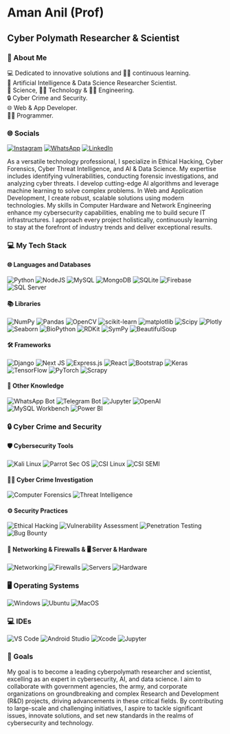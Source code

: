 # Aman Anil (Prof)

## Cyber Polymath Researcher & Scientist

### 💫 About Me
💻 Dedicated to innovative solutions and 👨‍💻 continuous learning.<br>
🤖 Artificial Intelligence & Data Science Researcher Scientist.<br>
🔬 Science, 👨‍💻 Technology & 👨‍🔬 Engineering.<br>
🔒 Cyber Crime and Security.<br>
🌐 Web & App Developer.<br>
👨‍💻 Programmer.<br>

### 🌐 Socials
[![Instagram](https://img.shields.io/badge/Instagram-%23E4405F.svg?logo=Instagram&logoColor=white)](https://www.instagram.com/amananilofficial)
[![WhatsApp](https://img.shields.io/badge/WhatsApp-25D366?logo=whatsapp&logoColor=white)](https://wa.me/+917892939127)
[![LinkedIn](https://img.shields.io/badge/LinkedIn-%230077B5.svg?logo=linkedin&logoColor=white)](https://www.linkedin.com/in/amananilofficial)


As a versatile technology professional, I specialize in Ethical Hacking, Cyber Forensics, Cyber Threat Intelligence, and AI & Data Science. My expertise includes identifying vulnerabilities, conducting forensic investigations, and analyzing cyber threats. I develop cutting-edge AI algorithms and leverage machine learning to solve complex problems. In Web and Application Development, I create robust, scalable solutions using modern technologies. My skills in Computer Hardware and Network Engineering enhance my cybersecurity capabilities, enabling me to build secure IT infrastructures. I approach every project holistically, continuously learning to stay at the forefront of industry trends and deliver exceptional results.

### 💻 My Tech Stack

#### 🌐 Languages and Databases
![Python](https://img.shields.io/badge/python-3670A0?style=for-the-badge&logo=python&logoColor=ffdd54)
![NodeJS](https://img.shields.io/badge/node.js-6DA55F?style=for-the-badge&logo=node.js&logoColor=white)
![MySQL](https://img.shields.io/badge/mysql-4479A1.svg?style=for-the-badge&logo=mysql&logoColor=white)
![MongoDB](https://img.shields.io/badge/MongoDB-%234ea94b.svg?style=for-the-badge&logo=mongodb&logoColor=white)
![SQLite](https://img.shields.io/badge/sqlite-%2307405e.svg?style=for-the-badge&logo=sqlite&logoColor=white)
![Firebase](https://img.shields.io/badge/firebase-%23039BE5.svg?style=for-the-badge&logo=firebase)
![SQL Server](https://img.shields.io/badge/sql_server-%234F5B93.svg?style=for-the-badge&logo=microsoftsqlserver&logoColor=white)


#### 📚 Libraries
![NumPy](https://img.shields.io/badge/numpy-%23013243.svg?style=for-the-badge&logo=numpy&logoColor=white)
![Pandas](https://img.shields.io/badge/pandas-%23150458.svg?style=for-the-badge&logo=pandas&logoColor=white)
![OpenCV](https://img.shields.io/badge/opencv-%23white.svg?style=for-the-badge&logo=opencv&logoColor=white)
![scikit-learn](https://img.shields.io/badge/scikit--learn-%23F7931E.svg?style=for-the-badge&logo=scikit-learn&logoColor=white)
![matplotlib](https://img.shields.io/badge/Matplotlib-%23ffffff.svg?style=for-the-badge&logo=Matplotlib&logoColor=black)
![Scipy](https://img.shields.io/badge/SciPy-%230C55A5.svg?style=for-the-badge&logo=scipy&logoColor=white)
![Plotly](https://img.shields.io/badge/Plotly-%233F4F75.svg?style=for-the-badge&logo=plotly&logoColor=white)
![Seaborn](https://img.shields.io/badge/seaborn-%231a1a1a.svg?style=for-the-badge&logo=seaborn&logoColor=white)
![BioPython](https://img.shields.io/badge/biopython-%23F7931E.svg?style=for-the-badge&logo=biopython&logoColor=white)
![RDKit](https://img.shields.io/badge/rdkit-%234C4C4C.svg?style=for-the-badge&logo=rdkit&logoColor=white)
![SymPy](https://img.shields.io/badge/sympy-%233a5ba0.svg?style=for-the-badge&logo=sympy&logoColor=white)
![BeautifulSoup](https://img.shields.io/badge/beautifulsoup-%23FFC832.svg?style=for-the-badge&logo=beautifulsoup&logoColor=black)

#### 🛠️ Frameworks
![Django](https://img.shields.io/badge/django-%23092E20.svg?style=for-the-badge&logo=django&logoColor=white)
![Next JS](https://img.shields.io/badge/Next-black?style=for-the-badge&logo=next.js&logoColor=white)
![Express.js](https://img.shields.io/badge/express.js-%23404d59.svg?style=for-the-badge&logo=express&logoColor=%2361DAFB)
![React](https://img.shields.io/badge/react-%2320232a.svg?style=for-the-badge&logo=react&logoColor=%2361DAFB)
![Bootstrap](https://img.shields.io/badge/bootstrap-%238511FA.svg?style=for-the-badge&logo=bootstrap&logoColor=white)
![Keras](https://img.shields.io/badge/Keras-%23D00000.svg?style=for-the-badge&logo=Keras&logoColor=white)
![TensorFlow](https://img.shields.io/badge/TensorFlow-%23FF6F00.svg?style=for-the-badge&logo=TensorFlow&logoColor=white)
![PyTorch](https://img.shields.io/badge/PyTorch-%23EE4C2C.svg?style=for-the-badge&logo=PyTorch&logoColor=white)
![Scrapy](https://img.shields.io/badge/scrapy-%23223E45.svg?style=for-the-badge&logo=scrapy&logoColor=white)

#### 🧠 Other Knowledge
![WhatsApp Bot](https://img.shields.io/badge/whatsapp_bot-%23325C4F.svg?style=for-the-badge&logo=whatsapp&logoColor=white)
![Telegram Bot](https://img.shields.io/badge/telegram_bot-%23323F54.svg?style=for-the-badge&logo=telegram&logoColor=white)
![Jupyter](https://img.shields.io/badge/jupyter-%23F37626.svg?style=for-the-badge&logo=jupyter&logoColor=white)
![OpenAI](https://img.shields.io/badge/OpenAI-%232C2E3F.svg?style=for-the-badge&logo=openai&logoColor=white)
![MySQL Workbench](https://img.shields.io/badge/mysql_workbench-%2300A5E0.svg?style=for-the-badge&logo=mysql&logoColor=white)
![Power BI](https://img.shields.io/badge/powerbi-%23F2C811.svg?style=for-the-badge&logo=powerbi&logoColor=black)

### 🔒 Cyber Crime and Security

#### 🛡️ Cybersecurity Tools
![Kali Linux](https://img.shields.io/badge/kali_linux-%23000000.svg?style=for-the-badge&logo=kalilinux&logoColor=white)
![Parrot Sec OS](https://img.shields.io/badge/parrot_sec_os-%23000000.svg?style=for-the-badge&logo=parrot&logoColor=white)
![CSI Linux](https://img.shields.io/badge/csi_linux-%23000000.svg?style=for-the-badge&logo=linux&logoColor=white)
![CSI SEMI](https://img.shields.io/badge/csi_semi-%23000000.svg?style=for-the-badge&logo=linux&logoColor=white)

#### 🕵️‍♂️ Cyber Crime Investigation
![Computer Forensics](https://img.shields.io/badge/computer_forensics-%23FF6F00.svg?style=for-the-badge&logo=computing&logoColor=white)
![Threat Intelligence](https://img.shields.io/badge/threat_intelligence-%232E8B57.svg?style=for-the-badge&logo=security&logoColor=white)

#### ⚙️ Security Practices
![Ethical Hacking](https://img.shields.io/badge/ethical_hacking-%2300A8FF.svg?style=for-the-badge&logo=ethical-hacking&logoColor=white)
![Vulnerability Assessment](https://img.shields.io/badge/vulnerability_assessment-%23FF4500.svg?style=for-the-badge&logo=security&logoColor=white)
![Penetration Testing](https://img.shields.io/badge/penetration_testing-%231E90FF.svg?style=for-the-badge&logo=security&logoColor=white)
![Bug Bounty](https://img.shields.io/badge/bug_bounty-%23FF5722.svg?style=for-the-badge&logo=bug-bounty&logoColor=white)

#### 📡 Networking & Firewalls & 🖥️ Server & Hardware
![Networking](https://img.shields.io/badge/networking-%23000000.svg?style=for-the-badge&logo=networking&logoColor=white)
![Firewalls](https://img.shields.io/badge/firewalls-%23000000.svg?style=for-the-badge&logo=firewalls&logoColor=white)
![Servers](https://img.shields.io/badge/servers-%231E90FF.svg?style=for-the-badge&logo=server&logoColor=white)
![Hardware](https://img.shields.io/badge/hardware-%23FF5722.svg?style=for-the-badge&logo=hardware&logoColor=white)

### 🖥️ Operating Systems
![Windows](https://img.shields.io/badge/windows-%23009EFA.svg?style=for-the-badge&logo=windows&logoColor=white)
![Ubuntu](https://img.shields.io/badge/ubuntu-%230079D6.svg?style=for-the-badge&logo=ubuntu&logoColor=white)
![MacOS](https://img.shields.io/badge/macOS-%23000000.svg?style=for-the-badge&logo=apple&logoColor=white)

### 💻 IDEs
![VS Code](https://img.shields.io/badge/visual%20studio%20code-%23007ACC.svg?style=for-the-badge&logo=visual-studio-code&logoColor=white)
![Android Studio](https://img.shields.io/badge/Android%20Studio-%233DDC84.svg?style=for-the-badge&logo=android-studio&logoColor=white)
![Xcode](https://img.shields.io/badge/Xcode-%23000000.svg?style=for-the-badge&logo=xcode&logoColor=white)
![Jupyter](https://img.shields.io/badge/Jupyter-%23F37626.svg?style=for-the-badge&logo=jupyter&logoColor=white)

### 🎯 Goals
My goal is to become a leading cyberpolymath researcher and scientist, excelling as an expert in cybersecurity, AI, and data science. I aim to collaborate with government agencies, the army, and corporate organizations on groundbreaking and complex Research and Development (R&D) projects, driving advancements in these critical fields. By contributing to large-scale and challenging initiatives, I aspire to tackle significant issues, innovate solutions, and set new standards in the realms of cybersecurity and technology.
